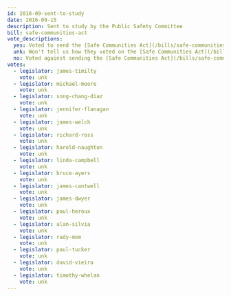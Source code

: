 ```yaml
---
id: 2016-09-sent-to-study
date: 2016-09-15
description: Sent to study by the Public Safety Committee
bill: safe-communities-act
vote_descriptions:
  yes: Voted to send the [Safe Communities Act](/bills/safe-communities-act/) to study
  unk: Won't tell us how they voted on the [Safe Communities Act](/bills/safe-communities-act/) in committee
  no: Voted against sending the [Safe Communities Act](/bills/safe-communities-act/) to study
votes:
  - legislator: james-timilty
    vote: unk
  - legislator: michael-moore
    vote: unk
  - legislator: song-chang-diaz
    vote: unk
  - legislator: jennifer-flanagan
    vote: unk
  - legislator: james-welch
    vote: unk
  - legislator: richard-ross
    vote: unk
  - legislator: harold-naughton
    vote: unk
  - legislator: linda-campbell
    vote: unk
  - legislator: bruce-ayers
    vote: unk
  - legislator: james-cantwell
    vote: unk
  - legislator: james-dwyer
    vote: unk
  - legislator: paul-heroux
    vote: unk
  - legislator: alan-silvia
    vote: unk
  - legislator: rady-mom
    vote: unk
  - legislator: paul-tucker
    vote: unk
  - legislator: david-vieira
    vote: unk
  - legislator: timothy-whelan
    vote: unk
---
```

